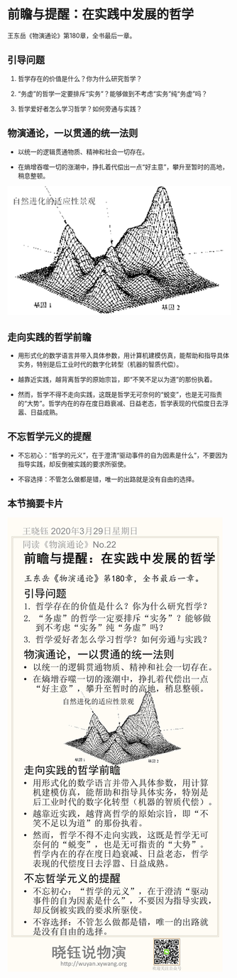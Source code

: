# 前瞻与提醒：在实践中发展的哲学

王东岳《物演通论》第180章，全书最后一章。

## 引导问题

1. 哲学存在的价值是什么？你为什么研究哲学？

2. “务虚”的哲学一定要排斥“实务”？能够做到不考虑“实务”纯“务虚”吗？

3. 哲学爱好者怎么学习哲学？如何旁通与实践？

## 物演通论，一以贯通的统一法则

- 以统一的逻辑贯通物质、精神和社会一切存在。

- 在熵增吞噬一切的涨潮中，挣扎着代偿出一点“好主意”，攀升至暂时的高地，稍息整顿。



![image-20200329113220357](No.22/image-20200329113220357.png)



## 走向实践的哲学前瞻

- 用形式化的数学语言并带入具体参数，用计算机建模仿真，能帮助和指导具体实务，特别是后工业时代的数字化转型（机器的智质代偿）。

- 越靠近实践，越背离哲学的原始宗旨，即“不笑不足以为道”的那份执着。

- 然而，哲学不得不走向实践，这既是哲学无可奈何的“蜕变”，也是无可指责的“大势”。哲学内在的存在度日趋衰减、日益老态，哲学表现的代偿度日去浮嚣、日益成熟。

## 不忘哲学元义的提醒

- 不忘初心：“哲学的元义”，在于澄清“驱动事件的自为因素是什么”，不要因为指导实践，却反倒被实践的要求所驱使。

- 不容选择：不管怎么做都是错，唯一的出路就是没有自由的选择。

## 本节摘要卡片

![No.22](No.22/No.22.png)